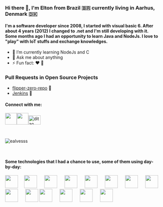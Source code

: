 ### Hi there 👋, I'm Elton from Brazil :brazil: currently living in Aarhus, Denmark :denmark:
#### I'm a software developer since 2008, I started with visual basic 6. After about 4 years (2012) I changed to .net and I'm still developing with it. Some months ago I had an opportunity to learn Java and NodeJs. I love to "play" with IoT stuffs and exchange knowledges.

- 🌱 I’m currently learning NodeJs and C
- 💬 Ask me about anything
- ⚡ Fun fact: :heart: :dog:


### Pull Requests in Open Source Projects
- [flipper-zero-repo](https://github.com/RogueMaster/flipperzero-firmware-wPlugins/pull/658) :love_letter:
- [Jenkins](https://github.com/jenkinsci/windows-slave-installer-module/pull/17) :seedling: 

#### Connect with me:
<a href="https://www.linkedin.com/in/elton-alvess/"><img height=38px width=38px src="https://cdn.jsdelivr.net/gh/devicons/devicon/icons/linkedin/linkedin-original.svg" /></a><a href="https://twitter.com/ecalvesss"><img height=38px width=38px src="https://cdn.jsdelivr.net/gh/devicons/devicon/icons/twitter/twitter-original.svg" /></a><a href="https://stackoverflow.com/users/2494218/ditao"><img src="https://raw.githubusercontent.com/rahuldkjain/github-profile-readme-generator/master/src/images/icons/Social/stack-overflow.svg" alt="ditao" height="30" width="40" /></a>

</br>

<p><img align="center" src="https://github-readme-stats.vercel.app/api/top-langs?username=ealvesss&show_icons=true&locale=en&layout=compact" alt="ealvesss" /></p>

</br>

#### Some technologies that I had a chance to use, some of them using day-by-day:</br>
<img width=42px height=42px style="padding-right:20px" src="https://cdn.jsdelivr.net/gh/devicons/devicon/icons/nodejs/nodejs-plain-wordmark.svg" /><img style="padding-right:20px;" height=42px width=42px src="https://cdn.jsdelivr.net/gh/devicons/devicon/icons/dotnetcore/dotnetcore-original.svg" />
            <img width=42px height=42px src="https://cdn.jsdelivr.net/gh/devicons/devicon/icons/csharp/csharp-original.svg" style="padding-right:20px;"/>
            <img width=42px height=42px src="https://cdn.jsdelivr.net/gh/devicons/devicon/icons/docker/docker-original.svg" style="padding-right:20px;" />
            <img widht=42px height=42px src="https://cdn.jsdelivr.net/gh/devicons/devicon/icons/javascript/javascript-original.svg" style="padding-right:20px;"/>
            <img width=42px height=42px src="https://cdn.jsdelivr.net/gh/devicons/devicon/icons/java/java-original.svg" style="padding-right:20px;"/>
            <img width=42px height=42px src="https://cdn.jsdelivr.net/gh/devicons/devicon/icons/arduino/arduino-original-wordmark.svg" style="padding-right:20px;" />
            <img width=42px height=42px src="https://cdn.jsdelivr.net/gh/devicons/devicon/icons/firebase/firebase-plain-wordmark.svg" /> 
            <img width=42px height=42px src="https://cdn.jsdelivr.net/gh/devicons/devicon/icons/git/git-original.svg" style="padding-right:20px;"/>
            <img width=42px height=42px src="https://cdn.icon-icons.com/icons2/2351/PNG/512/logo_github_icon_143196.png" />
            <img width=42px height=42px src="https://cdn.jsdelivr.net/gh/devicons/devicon/icons/jenkins/jenkins-original.svg" style="padding-right:20px;"/>
            <img width=42px height=42px src="https://cdn.jsdelivr.net/gh/devicons/devicon/icons/jetbrains/jetbrains-original.svg" style="padding-right:20px;"/>
            <img width=42px height=42px src="https://cdn.jsdelivr.net/gh/devicons/devicon/icons/kubernetes/kubernetes-plain-wordmark.svg" style="padding-right: 20px;"/>
            <img width=42px height=42px src="https://cdn.jsdelivr.net/gh/devicons/devicon/icons/linux/linux-original.svg" /> 
